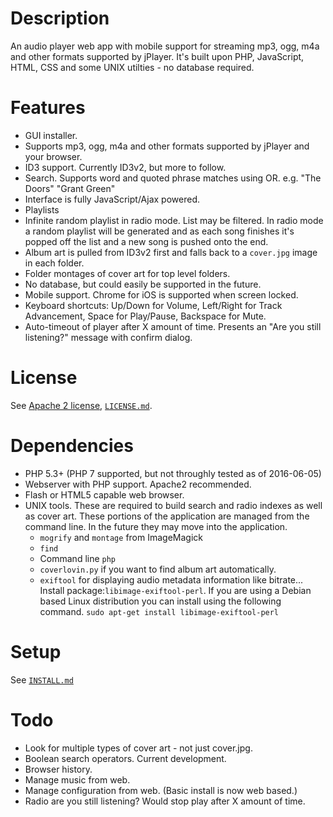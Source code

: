 Description
===========

An audio player web app with mobile support for streaming mp3, ogg, m4a and
other formats supported by jPlayer. It's built upon PHP, JavaScript, HTML,
CSS and some UNIX utilties - no database required.

Features
========

* GUI installer.
* Supports mp3, ogg, m4a and other formats supported by jPlayer and your browser.
* ID3 support. Currently ID3v2, but more to follow.
* Search. Supports word and quoted phrase matches using OR. e.g. "The Doors" "Grant Green"
* Interface is fully JavaScript/Ajax powered.
* Playlists
* Infinite random playlist in radio mode. List may be filtered. In radio mode a random playlist will be generated and as each song finishes it's popped off the list and a new song is pushed onto the end.
* Album art is pulled from ID3v2 first and falls back to a `cover.jpg` image in each folder.
* Folder montages of cover art for top level folders.
* No database, but could easily be supported in the future.
* Mobile support. Chrome for iOS is supported when screen locked.
* Keyboard shortcuts: Up/Down for Volume, Left/Right for Track Advancement, Space for Play/Pause, Backspace for Mute.
* Auto-timeout of player after X amount of time. Presents an "Are you still listening?" message with confirm dialog.

License
=======

See [Apache 2 license](https://www.apache.org/licenses/LICENSE-2.0.html), [`LICENSE.md`](LICENSE.md).

Dependencies
============

* PHP 5.3+ (PHP 7 supported, but not throughly tested as of 2016-06-05)
* Webserver with PHP support. Apache2 recommended.
* Flash or HTML5 capable web browser.
* UNIX tools. These are required to build search and radio indexes as well as cover art. These portions of the application are managed from the command line. In the future they may move into the application.
    * `mogrify` and `montage` from ImageMagick
    * `find`
    * Command line `php`
    * `coverlovin.py` if you want to find album art automatically.
    * `exiftool` for displaying audio metadata information like bitrate... Install package:`libimage-exiftool-perl`. If you are using a Debian based Linux distribution you can install using the following command. `sudo apt-get install libimage-exiftool-perl`

Setup
=====

See [`INSTALL.md`](INSTALL.md)

Todo
====

* Look for multiple types of cover art - not just cover.jpg.
* Boolean search operators. Current development.
* Browser history.
* Manage music from web.
* Manage configuration from web. (Basic install is now web based.)
* Radio are you still listening? Would stop play after X amount of time.
